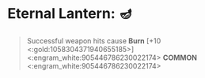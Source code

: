 # **Eternal Lantern**: 🪔 
> Successful weapon hits cause __Burn__ [+10 <:gold:1058304371940655185>]
<:engram_white:905446786230022174> __COMMON__ <:engram_white:905446786230022174>

